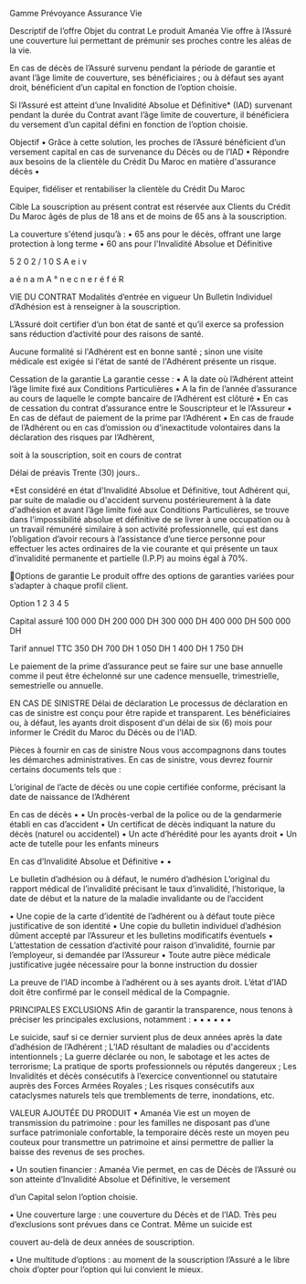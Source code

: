 Gamme Prévoyance
Assurance Vie

Descriptif de l’offre
Objet du contrat
Le produit Amanéa Vie offre à l’Assuré une couverture lui permettant de prémunir ses proches contre les aléas de la vie.

En cas de décès de l’Assuré survenu pendant la période de garantie et avant l’âge limite de couverture, ses bénéficiaires ; ou à défaut
ses ayant droit, bénéficient d’un capital en fonction de l’option choisie.

Si l’Assuré est atteint d’une Invalidité Absolue et Définitive* (IAD) survenant pendant la durée du Contrat avant l’âge limite de
couverture, il bénéficiera du versement d’un capital défini en fonction de l’option choisie.

Objectif
▪ Grâce à cette solution, les proches de l’Assuré bénéficient d’un versement capital en cas de survenance du Décès ou de l’IAD
▪ Répondre aux besoins de la clientèle du Crédit Du Maroc en matière d'assurance décès
▪

Equiper, fidéliser et rentabiliser la clientèle du Crédit Du Maroc

Cible
La souscription au présent contrat est réservée aux Clients du Crédit Du Maroc âgés de plus de 18 ans et de moins de 65 ans à la
souscription.

La couverture s'étend jusqu’à :
▪ 65 ans pour le décès, offrant une large protection à long terme
▪ 60 ans pour l'Invalidité Absolue et Définitive

5
2
0
2
/
1
0
S
A
e
i
v

a
é
n
a
m
A
°
n
e
c
n
e
r
é
f
é
R

VIE DU CONTRAT
Modalités d’entrée en vigueur
Un Bulletin Individuel d’Adhésion est à renseigner à la souscription.

L’Assuré doit certifier d’un bon état de santé et qu’il exerce sa profession sans réduction d’activité pour des raisons de santé.

Aucune formalité si l'Adhérent est en bonne santé ; sinon une visite médicale est exigée si l'état de santé de l'Adhérent présente un
risque.

Cessation de la garantie
La garantie cesse :
▪ A la date où l’Adhérent atteint l’âge limite fixé aux Conditions Particulières
▪ A la fin de l’année d’assurance au cours de laquelle le compte bancaire de l’Adhérent est clôturé
▪ En cas de cessation du contrat d’assurance entre le Souscripteur et le l’Assureur
▪ En cas de défaut de paiement de la prime par l’Adhérent
▪ En cas de fraude de l’Adhérent ou en cas d’omission ou d’inexactitude volontaires dans la déclaration des risques par l’Adhèrent,

soit à la souscription, soit en cours de contrat

Délai de préavis
Trente (30) jours..

*Est considéré en état d'Invalidité Absolue et Définitive, tout Adhérent qui, par suite de maladie ou d'accident survenu postérieurement à la date
d'adhésion et avant l’âge limite fixé aux Conditions Particulières, se trouve dans l'impossibilité absolue et définitive de se livrer à une occupation ou à un
travail rémunéré similaire à son activité professionnelle, qui est dans l’obligation d’avoir recours à l’assistance d’une tierce personne pour effectuer les
actes ordinaires de la vie courante et qui présente un taux d’invalidité permanente et partielle (I.P.P) au moins égal à 70%.

Options de garantie
Le produit offre des options de garanties variées pour s’adapter à chaque profil client.

Option
1
2
3
4
5

Capital assuré
100 000 DH
200 000 DH
300 000 DH
400 000 DH
500 000 DH

Tarif annuel TTC
350 DH
700 DH
1 050 DH
1 400 DH
1 750 DH

Le paiement de la prime d’assurance peut se faire sur une base annuelle comme il peut être échelonné sur une cadence mensuelle,
trimestrielle, semestrielle ou annuelle.

EN CAS DE SINISTRE
Délai de déclaration
Le processus de déclaration en cas de sinistre est conçu pour être rapide et transparent. Les bénéficiaires ou, à défaut, les ayants droit
disposent d'un délai de six (6) mois pour informer le Crédit du Maroc du Décès ou de l’IAD.

Pièces à fournir en cas de sinistre
Nous vous accompagnons dans toutes les démarches administratives. En cas de sinistre, vous devrez fournir certains documents tels que :

L’original de l’acte de décès ou une copie certifiée conforme, précisant la date de naissance de l’Adhérent

En cas de décès
▪
▪ Un procès-verbal de la police ou de la gendarmerie établi en cas d’accident
▪ Un certificat de décès indiquant la nature du décès (naturel ou accidentel)
▪ Un acte d’hérédité pour les ayants droit
▪ Un acte de tutelle pour les enfants mineurs

En cas d’Invalidité Absolue et Définitive
▪
▪

Le bulletin d’adhésion ou à défaut, le numéro d’adhésion
L’original du rapport médical de l’invalidité précisant le taux d’invalidité, l’historique, la date de début et la nature de la maladie
invalidante ou de l’accident

▪ Une copie de la carte d’identité de l’adhérent ou à défaut toute pièce justificative de son identité
▪ Une copie du bulletin individuel d’adhésion dûment accepté par l’Assureur et les bulletins modificatifs éventuels
▪
L’attestation de cessation d’activité pour raison d’invalidité, fournie par l’employeur, si demandée par l’Assureur
▪
Toute autre pièce médicale justificative jugée nécessaire pour la bonne instruction du dossier

La preuve de l’IAD incombe à l’adhérent ou à ses ayants droit. L’état d’IAD doit être confirmé par le conseil médical de la Compagnie.

PRINCIPALES EXCLUSIONS
Afin de garantir la transparence, nous tenons à préciser les principales exclusions, notamment :
▪
▪
▪
▪
▪
▪

Le suicide, sauf si ce dernier survient plus de deux années après la date d’adhésion de l’Adhérent ;
L’IAD résultant de maladies ou d'accidents intentionnels ;
La guerre déclarée ou non, le sabotage et les actes de terrorisme;
La pratique de sports professionnels ou réputés dangereux ;
Les Invalidités et décès consécutifs à l’exercice conventionnel ou statutaire auprès des Forces Armées Royales ;
Les risques consécutifs aux cataclysmes naturels tels que tremblements de terre, inondations, etc.

VALEUR AJOUTÉE DU PRODUIT
▪ Amanéa Vie est un moyen de transmission du patrimoine : pour les familles ne disposant pas d’une surface patrimoniale confortable, la
temporaire décès reste un moyen peu couteux pour transmettre un patrimoine et ainsi permettre de pallier la baisse des revenus de
ses proches.

▪ Un soutien financier : Amanéa Vie permet, en cas de Décès de l’Assuré ou son atteinte d’Invalidité Absolue et Définitive, le versement

d’un Capital selon l’option choisie.

▪ Une couverture large : une couverture du Décès et de l’IAD. Très peu d’exclusions sont prévues dans ce Contrat. Même un suicide est

couvert au-delà de deux années de souscription.

▪ Une multitude d’options : au moment de la souscription l’Assuré a le libre choix d’opter pour l’option qui lui convient le mieux.

